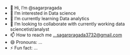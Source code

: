 - 👋 Hi, I’m @sagarpragada
- 👀 I’m interested in Data science
- 🌱 I’m currently learning  Data analytics
- 💞️ I’m looking to collaborate with currently working data sciencetist/analyst
- 📫 How to reach me ...sagarpragada3732@gmail.com
- 😄 Pronouns: ...
- ⚡ Fun fact: ...

<!---
sagarpragada/sagarpragada is a ✨ special ✨ repository because its `README.md` (this file) appears on your GitHub profile.
You can click the Preview link to take a look at your changes.
--->
